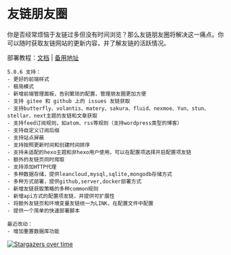 # 友链朋友圈

你是否经常烦恼于友链过多但没有时间浏览？那么友链朋友圈将解决这一痛点。你可以随时获取友链网站的更新内容，并了解友链的活跃情况。

部署教程：[文档](https://fcircle-doc.yyyzyyyz.cn/) | [备用地址](https://fcircle-doc.is-a.dev/)

```
5.0.6 支持：
- 更好的前端样式
- 极简模式
- 新增前端管理面板，告别繁琐的配置，管理朋友圈更加方便
- 支持 gitee 和 github 上的 issues 友链获取
- 支持butterfly、volantis、matery、sakura、fluid、nexmoe、Yun、stun、stellar、next主题的友链和文章获取
- 支持feed订阅规则，如atom、rss等规则（支持wordpress类型的博客）
- 支持自定义订阅后缀
- 支持站点屏蔽
- 支持按照更新时间和创建时间排序
- 支持未适配的hexo主题和非hexo用户使用，可以在配置项选择开启配置项友链
- 额外的友链页同时爬取
- 支持添加HTTP代理
- 多种数据存储，提供leancloud,mysql,sqlite,mongodb存储方式
- 多种方式部署，提供github,server,docker部署方式
- 新增友链获取策略的多种common规则
- 新增api方式的配置项友链，并提供可扩展性
- 将额外友链页和环境变量友链统一为LINK，在配置文件中配置
- 提供一个简单的快速部署脚本

最近改动：
- 增加重置数据库功能
```

[![Stargazers over time](https://starchart.cc/Rock-Candy-Tea/hexo-circle-of-friends.svg)](https://starchart.cc/Rock-Candy-Tea/hexo-circle-of-friends)

